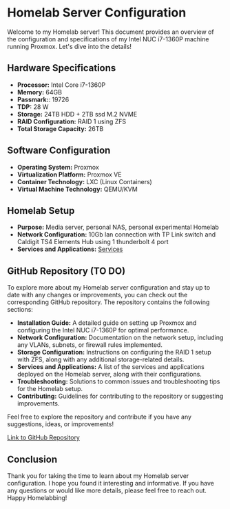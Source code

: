 # Homelab Server Configuration

Welcome to my Homelab server! This document provides an overview of the configuration and specifications of my Intel NUC i7-1360P machine running Proxmox. Let's dive into the details!

## Hardware Specifications

- **Processor:** Intel Core i7-1360P
- **Memory:** 64GB
- **Passmark:**: 19726
- **TDP:** 28 W
- **Storage:** 24TB HDD + 2TB ssd M.2 NVME
- **RAID Configuration:** RAID 1 using ZFS
- **Total Storage Capacity:** 26TB

## Software Configuration

- **Operating System:** Proxmox
- **Virtualization Platform:** Proxmox VE
- **Container Technology:** LXC (Linux Containers)
- **Virtual Machine Technology:** QEMU/KVM

## Homelab Setup

- **Purpose:** Media server, personal NAS, personal experimental Homelab
- **Network Configuration:** 10Gb lan connection with TP Link switch and Caldigit TS4 Elements Hub using 1 thunderbolt 4 port
- **Services and Applications:** [Services](/machines)

## GitHub Repository (TO DO)

To explore more about my Homelab server configuration and stay up to date with any changes or improvements, you can check out the corresponding GitHub repository. The repository contains the following sections:

- **Installation Guide:** A detailed guide on setting up Proxmox and configuring the Intel NUC i7-1360P for optimal performance.
- **Network Configuration:** Documentation on the network setup, including any VLANs, subnets, or firewall rules implemented.
- **Storage Configuration:** Instructions on configuring the RAID 1 setup with ZFS, along with any additional storage-related details.
- **Services and Applications:** A list of the services and applications deployed on the Homelab server, along with their configurations.
- **Troubleshooting:** Solutions to common issues and troubleshooting tips for the Homelab setup.
- **Contributing:** Guidelines for contributing to the repository or suggesting improvements.

Feel free to explore the repository and contribute if you have any suggestions, ideas, or improvements!

[Link to GitHub Repository](https://github.com/piyush97/homelab)

## Conclusion

Thank you for taking the time to learn about my Homelab server configuration. I hope you found it interesting and informative. If you have any questions or would like more details, please feel free to reach out. Happy Homelabbing!

